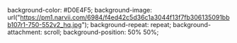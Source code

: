 background-color: #D0E4F5;
background-image: url("https://pm1.narvii.com/6984/f4ed42c5d36c1a3044f13f7fb306135091bbb107r1-750-552v2_hq.jpg");
background-repeat: repeat;
background-attachment: scroll;
background-position: 50% 50%;
